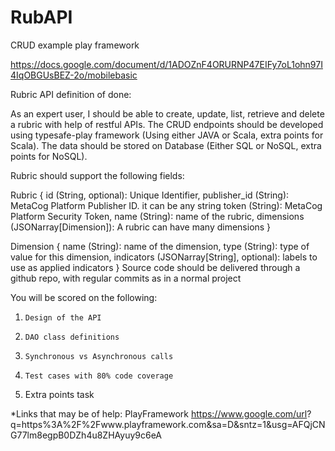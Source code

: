 # RubAPI
CRUD example play framework

https://docs.google.com/document/d/1ADOZnF4ORURNP47EIFy7oL1ohn97I4IqOBGUsBEZ-2o/mobilebasic

Rubric API definition of done:

As an expert user, I should be able to create, update, list, retrieve and delete a rubric with help of restful APIs.
The CRUD endpoints should be developed using typesafe-play framework (Using either JAVA or Scala, extra points for Scala).
The data should be stored on Database (Either SQL or NoSQL, extra points for NoSQL).

Rubric should support the following fields:

Rubric {
id (String, optional): Unique Identifier,
publisher_id (String): MetaCog Platform Publisher ID. it can be any string
token (String): MetaCog Platform Security Token,
name (String): name of the rubric,
dimensions (JSONarray[Dimension]): A rubric can have many dimensions
}

Dimension {
name (String): name of the dimension,
type (String): type of value for this dimension,
indicators (JSONarray[String], optional): labels to use as applied indicators
}
Source code should be delivered through a github repo, with regular commits as in a normal project
 
 
You will be scored on the following:
1.     Design of the API
2.     DAO class definitions
3.     Synchronous vs Asynchronous calls
4.     Test cases with 80% code coverage
5.  Extra points task
 
*Links that may be of help:
PlayFramework 
                https://www.google.com/url?   q=https%3A%2F%2Fwww.playframework.com&sa=D&sntz=1&usg=AFQjCNG77lm8egpB0DZh4u8ZHAyuy9c6eA
